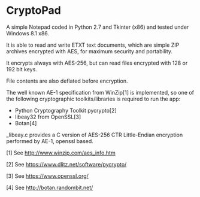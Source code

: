 CryptoPad
=========

A simple Notepad coded in Python 2.7 and Tkinter (x86) and tested under Windows 8.1 x86.


It is able to read and write ETXT text documents, which are simple ZIP archives encrypted with AES, for maximum security and portability.

It encrypts always with AES-256, but can read files encrypted with 128 or 192 bit keys.

File contents are also deflated before encryption.


The well known AE-1 specification from WinZip[1] is implemented, so one of the following cryptographic toolkits/libraries is required to run the app:

- Python Cryptography Toolkit pycrypto[2]
- libeay32 from OpenSSL[3]
- Botan[4]

_libeay.c provides a C version of AES-256 CTR Little-Endian encryption performed by AE-1, openssl based.



[1] See http://www.winzip.com/aes_info.htm

[2] See https://www.dlitz.net/software/pycrypto/

[3] See https://www.openssl.org/

[4] See http://botan.randombit.net/
